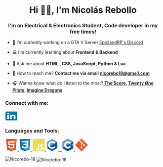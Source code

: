 <h1 align="center">Hi 👋🏽, I'm Nicolás Rebollo</h1>
<h3 align="center">I'm an Electrical & Electronics Student, Code developer in my free times!</h3>

- 💼 I’m currently working on a GTA V Server [EpiclandRP's Discord](https://discord.gg/zXSJKtwAra)

- 💻 I’m currently learning about **Frontend & Backend**

- 💬 Ask me about **HTML , CSS, JavaScript, Python & Lua**

- 📧 How to reach me? **Contact me via email [nicorebo18@gmail.com](mailto:nicorebo18@gmail.com)**

- 🎧 Wanna know what do I listen to the most? **[The Score](https://music.youtube.com/channel/UCdQICt_YIo4FEOaLtTOi4RA), [Twenty Øne Pilots](https://music.youtube.com/channel/UCnX0L9QiftAcWdzeBx31xCw), [Imagine Dragons](https://music.youtube.com/channel/UC0aXrjVxG5pZr99v77wZdPQ)**

<p align="left">
<h3 align="left">Connect with me:</h3>
<a href="https://www.linkedin.com/in/nicorebo18/" target="blank"><img align="center" src="https://raw.githubusercontent.com/devicons/devicon/master/icons/linkedin/linkedin-original.svg" alt="devesh-kumar-singh-b43580136" height="30" width="40" /> </a>
</p>

<h3 align="left">Languages and Tools:</h3>
<p align="left">  
    <a href="https://www.w3.org/html/" target="_blank"> 
        <code><img src="https://raw.githubusercontent.com/devicons/devicon/master/icons/html5/html5-original.svg" alt="html5" width="40" height="40"/></code> 
    </a>  
    <a href="https://www.w3schools.com/css/" target="_blank"> 
        <code><img src="https://raw.githubusercontent.com/devicons/devicon/master/icons/css3/css3-original.svg" alt="css3" width="40" height="40"/></code>  
    </a> 
    <a href="https://developer.mozilla.org/en-US/docs/Web/JavaScript" target="_blank"> 
        <code><img src="https://raw.githubusercontent.com/devicons/devicon/master/icons/javascript/javascript-plain.svg" alt="javascript" width="40" height="40"/></code>  
    </a>
    <a href="https://www.cprogramming.com/" target="_blank"> 
        <code><img src="https://raw.githubusercontent.com/devicons/devicon/master/icons/c/c-original.svg" alt="c" width="40" height="40"/> </code> 
    </a> 
    <a href="https://www.w3schools.com/cpp/" target="_blank"> 
        <code><img src="https://raw.githubusercontent.com/devicons/devicon/master/icons/cplusplus/cplusplus-original.svg" alt="cplusplus" width="40" height="40"/></code>  
    </a>
    <a href="https://git-scm.com/" target="_blank"> 
        <code><img src="https://raw.githubusercontent.com/devicons/devicon/master/icons/git/git-original.svg" alt="git" width="40" height="40"/></code>  
    </a> 
</p>

<p><img align="left" src="https://github-readme-stats.vercel.app/api/top-langs/?username=Nicorebo-18&layout=compact&theme=midnight-purple" alt="Nicorebo-18" /></p>
<p>&nbsp;<img align="center" src="https://github-readme-stats.vercel.app/api?username=Nicorebo-18&show_icons=true&theme=midnight-purple" alt="Nicorebo-18" /></p>
